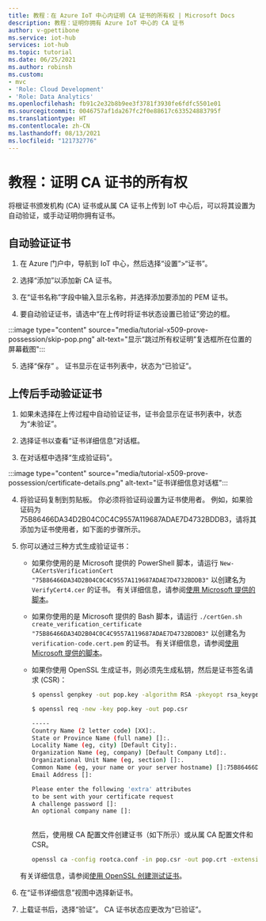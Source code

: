 ```yaml
---
title: 教程：在 Azure IoT 中心内证明 CA 证书的所有权 | Microsoft Docs
description: 教程：证明你拥有 Azure IoT 中心的 CA 证书
author: v-gpettibone
ms.service: iot-hub
services: iot-hub
ms.topic: tutorial
ms.date: 06/25/2021
ms.author: robinsh
ms.custom:
- mvc
- 'Role: Cloud Development'
- 'Role: Data Analytics'
ms.openlocfilehash: fb91c2e32b8b9ee3f3781f3930fe6fdfc5501e01
ms.sourcegitcommit: 0046757af1da267fc2f0e88617c633524883795f
ms.translationtype: HT
ms.contentlocale: zh-CN
ms.lasthandoff: 08/13/2021
ms.locfileid: "121732776"
---
```

# <a name="tutorial-proving-possession-of-a-ca-certificate"></a>教程：证明 CA 证书的所有权

将根证书颁发机构 (CA) 证书或从属 CA 证书上传到 IoT 中心后，可以将其设置为自动验证，或手动证明你拥有证书。

## <a name="verify-certificate-automatically"></a>自动验证证书 

1. 在 Azure 门户中，导航到 IoT 中心，然后选择“设置”>“证书”。

2. 选择“添加”以添加新 CA 证书。

3. 在“证书名称”字段中输入显示名称，并选择添加要添加的 PEM 证书。

4. 要自动验证证书，请选中“在上传时将证书状态设置已验证”旁边的框。

  :::image type="content" source="media/tutorial-x509-prove-possession/skip-pop.png" alt-text="显示“跳过所有权证明”复选框所在位置的屏幕截图":::

5. 选择“保存”  。  证书显示在证书列表中，状态为“已验证”。

## <a name="verify-certificate-manually-after-upload"></a>上传后手动验证证书

1. 如果未选择在上传过程中自动验证证书，证书会显示在证书列表中，状态为“未验证”。 

2. 选择证书以查看“证书详细信息”对话框。

3. 在对话框中选择“生成验证码”。

  :::image type="content" source="media/tutorial-x509-prove-possession/certificate-details.png" alt-text="证书详细信息对话框":::

4. 将验证码复制到剪贴板。 你必须将验证码设置为证书使用者。 例如，如果验证码为 75B86466DA34D2B04C0C4C9557A119687ADAE7D4732BDDB3，请将其添加为证书使用者，如下面的步骤所示。

5. 你可以通过三种方式生成验证证书：

    * 如果你使用的是 Microsoft 提供的 PowerShell 脚本，请运行 `New-CACertsVerificationCert "75B86466DA34D2B04C0C4C9557A119687ADAE7D4732BDDB3"` 以创建名为 `VerifyCert4.cer` 的证书。 有关详细信息，请参阅[使用 Microsoft 提供的脚本](tutorial-x509-scripts.md)。

    * 如果你使用的是 Microsoft 提供的 Bash 脚本，请运行 `./certGen.sh create_verification_certificate "75B86466DA34D2B04C0C4C9557A119687ADAE7D4732BDDB3"` 以创建名为 `verification-code.cert.pem` 的证书。 有关详细信息，请参阅[使用 Microsoft 提供的脚本](tutorial-x509-scripts.md)。

    * 如果你使用 OpenSSL 生成证书，则必须先生成私钥，然后是证书签名请求 (CSR)：

      ```bash
      $ openssl genpkey -out pop.key -algorithm RSA -pkeyopt rsa_keygen_bits:2048

      $ openssl req -new -key pop.key -out pop.csr

      -----
      Country Name (2 letter code) [XX]:.
      State or Province Name (full name) []:.
      Locality Name (eg, city) [Default City]:.
      Organization Name (eg, company) [Default Company Ltd]:.
      Organizational Unit Name (eg, section) []:.
      Common Name (eg, your name or your server hostname) []:75B86466DA34D2B04C0C4C9557A119687ADAE7D4732BDDB3
      Email Address []:

      Please enter the following 'extra' attributes
      to be sent with your certificate request
      A challenge password []:
      An optional company name []:
 
      ```

      然后，使用根 CA 配置文件创建证书（如下所示）或从属 CA 配置文件和 CSR。

      ```bash
      openssl ca -config rootca.conf -in pop.csr -out pop.crt -extensions client_ext

      ```

    有关详细信息，请参阅[使用 OpenSSL 创建测试证书](tutorial-x509-openssl.md)。

6. 在“证书详细信息”视图中选择新证书。

7. 上载证书后，选择“验证”。 CA 证书状态应更改为“已验证”。
